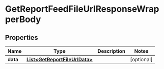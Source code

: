 

# GetReportFeedFileUrlResponseWrapperBody


## Properties

Name | Type | Description | Notes
------------ | ------------- | ------------- | -------------
**data** | [**List&lt;GetReportFileUrlData&gt;**](GetReportFileUrlData.md) |  |  [optional]



